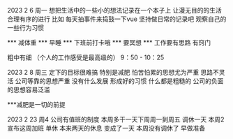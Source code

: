2023 2 6 周一
想把生活中的一些小的想法记录在一个本子上 让漫无目的的生活 合理有序的进行
比如 每天抽事件来捣鼓一下vue 
坚持做日常的记录吧 观察自己的一些行为习惯

*** 减体重
*** 早睡
*** 下班前打卡哦
*** 要冥想 
*** 工作要有思路 有窍门

粗中有细 （个人的工作感受是最高级的）
9：50 - 10：25


2023 2 8 周三
定下的目标很难搞 特别是减肥 怕苦怕累的思想尤为严重 
思路不灵活
公司等靠的思想严重 没有什么发展 形成好的习惯
什么都是粗糙的 公司的负面的思想容易泛滥

***减肥是一切的前提


2023 2 23 周4 
公司有值班的制度 本周多干一天下周周一到周五 调休一天
本周2宣布这周加班 单休 本来两天的休息 变成了一天 本周没有调休了
早做准备